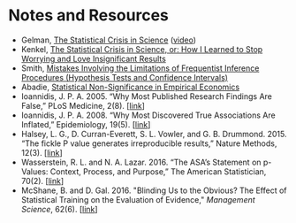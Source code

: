 # Notes and Resources

- Gelman, [The Statistical Crisis in Science](http://www.stat.columbia.edu/~gelman/research/published/ForkingPaths.pdf) ([video](https://www.youtube.com/watch?v=KS3yPw91iC0))
- Kenkel, [The Statistical Crisis in Science, or: How I Learned to Stop Worrying and Love Insignificant Results](http://bkenkel.com/psci8357/notes/03-crisis.html)
- Smith, [Mistakes Involving the Limitations of Frequentist Inference Procedures (Hypothesis Tests and Confidence Intervals)](https://web.ma.utexas.edu/users/mks/statmistakes/mistakesHypTestandCI.html)
- Abadie, [Statistical Non-Significance in Empirical Economics](https://economics.mit.edu/files/14851)
- Ioannidis, J. P. A. 2005. “Why Most Published Research Findings Are False,” PLoS Medicine, 2(8). [[link](http://robotics.cs.tamu.edu/RSS2015NegativeResults/pmed.0020124.pdf)]
- Ioannidis, J. P. A. 2008. “Why Most Discovered True Associations Are Inflated,” Epidemiology, 19(5). [[link](http://datacolada.org/wp-content/uploads/2014/04/Ioannidis-2008.pdf)]
- Halsey, L. G., D. Curran-Everett, S. L. Vowler, and G. B. Drummond. 2015. “The fickle P value generates irreproducible results,” Nature Methods, 12(3). [[link](https://www.nature.com/articles/nmeth.3288)]
- Wasserstein, R. L. and N. A. Lazar. 2016. “The ASA’s Statement on p-Values: Context, Process, and Purpose,” The American Statistician, 70(2). [[link](https://amstat.tandfonline.com/doi/abs/10.1080/00031305.2016.1154108)]
- McShane, B. and D. Gal. 2016. "Blinding Us to the Obvious? The Effect of Statistical Training on the Evaluation of Evidence," *Management Science*, 62(6). [[link](http://www.blakemcshane.com/Papers/mgmtsci_pvalue.pdf)]
